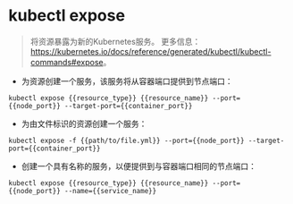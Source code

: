 # kubectl expose

> 将资源暴露为新的Kubernetes服务。
> 更多信息：<https://kubernetes.io/docs/reference/generated/kubectl/kubectl-commands#expose>。

- 为资源创建一个服务，该服务将从容器端口提供到节点端口：

`kubectl expose {{resource_type}} {{resource_name}} --port={{node_port}} --target-port={{container_port}}`

- 为由文件标识的资源创建一个服务：

`kubectl expose -f {{path/to/file.yml}} --port={{node_port}} --target-port={{container_port}}`

- 创建一个具有名称的服务，以便提供到与容器端口相同的节点端口：

`kubectl expose {{resource_type}} {{resource_name}} --port={{node_port}} --name={{service_name}}`